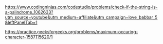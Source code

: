 https://www.codingninjas.com/codestudio/problems/check-if-the-string-is-a-palindrome_1062633?utm_source=youtube&utm_medium=affiliate&utm_campaign=love_babbar_5&leftPanelTab=1


https://practice.geeksforgeeks.org/problems/maximum-occuring-character-1587115620/1

